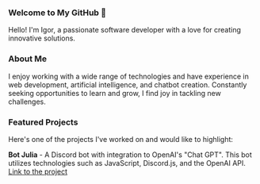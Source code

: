 ### Welcome to My GitHub 👋

Hello! I'm Igor, a passionate software developer with a love for creating innovative solutions.

### About Me

I enjoy working with a wide range of technologies and have experience in web development, artificial intelligence, and chatbot creation. Constantly seeking opportunities to learn and grow, I find joy in tackling new challenges.

### Featured Projects

Here's one of the projects I've worked on and would like to highlight:

**Bot Julia** - A Discord bot with integration to OpenAI's "Chat GPT". This bot utilizes technologies such as JavaScript, Discord.js, and the OpenAI API.  [Link to the project](https://botjulia.xyz)

